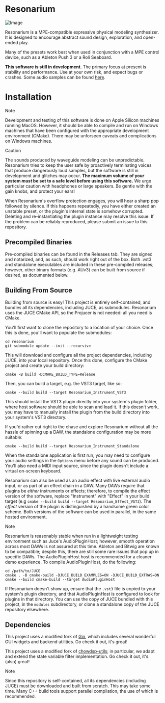 # Resonarium

![Image](https://github.com/user-attachments/assets/8117c58e-8248-4ac3-95e8-453d381b88af)

Resonarium is a MPE-compatible expressive physical modeling synthesizer. It is designed to encourage abstract sound design, exploration, and open-ended play. 

Many of the presets work best when used in conjunction with a MPE control device, such as a Ableton Push 3 or a Roli Seaboard.

**This software is still in development.** The primary focus at present is stability and performance. Use at your own risk, and expect bugs or crashes. Some audio samples can be found [here](https://gabrielsoule.com/resonarium_samples.html).

# Installation

> [!NOTE]
> Development and testing of this software is done on Apple Silicon machines running MacOS. However, it should be able to compile and run on Windows machines that have been configured with the appropriate development environment (CMake). There may be unforseen caveats and complications on Windows machines.

> [!CAUTION]
> The sounds produced by waveguide modeling can be unpredictable. Resonarium tries to keep the user safe by proactively terminating voices that produce dangerously loud samples, but the software is still in development and glitches may occur. __The maximum volume of your system _must_ be set to a safe level before using this software.__ We urge particular caution with headphones or large speakers. Be gentle with the gain knobs, and protect your ears!
>
> When Resonarium's overflow protection engages, you will hear a sharp pop followed by silence. If this happens repeatedly, you have either created an unstable preset, or the plugin's internal state is somehow corrupted. Deleting and re-instantiating the plugin instance may resolve this issue. If the problem can be reliably reproduced, please submit an issue to this repository.

## Precompiled Binaries
Pre-compiled binaries can be found in the Releases tab. They are signed and notarized, and, as such, should work right out of the box. Both .vst3 and standalone executables are included in these pre-compiled releases; however, other binary formats (e.g. AUv3) can be built from source if desired, as documented below.

## Building From Source

Building from source is easy! This project is entirely self-contained, and bundles all its dependencies, including JUCE, as submodules. Resonarium uses the JUCE CMake API, so the Projucer is not needed: all you need is CMake. 

You'll first want to clone the repository to a location of your choice. Once this is done, you'll want to populate the submodules:
```
cd resonarium
git submodule update --init --recursive
```
This will download and configure all the project dependencies, including JUCE, into your local repository. Once this done, configure the CMake project and create your build directory:
```
cmake -B build -DCMAKE_BUILD_TYPE=Release
```
Then, you can build a target, e.g. the VST3 target, like so:
```
cmake --build build --target Resonarium_Instrument_VST3
```
This should install the VST3 plugin directly into your system's plugin folder, where host software should be able to scan and load it. If this doesn't work, you may have to manually install the plugin from the build directory into your system's VST3 directory.

If you'd rather cut right to the chase and explore Resonarium without all the hassle of spinning up a DAW, the standalone configuration may be more suitable:
```
cmake --build build --target Resonarium_Instrument_Standalone
```
When the standalone application is first run, you may need to configure your audio settings in the `Options` menu before any sound can be produced. You'll also need a MIDI input source, since the plugin doesn't include a virtual on-screen keyboard. 

Resonarium can also be used as an audio effect with live external audio input, or as part of an effect chain in a DAW. Many DAWs require that plugins be _either_ instruments or effects; therefore, to compile the effect version of the software, replace "Instrument" with "Effect" in your build target (e.g `cmake --build build --target Resonarium_Effect_VST3`). The _effect_ version of the plugin is distinguished by a handsome green color scheme. Both versions of the software can be used in parallel, in the same hosted environment.

> [!NOTE]
> Resonarium is reasonably stable when run in a lightweight testing environment such as Juce's AudioPluginHost; however, smooth operation across most DAWs is not assured at this time. Ableton and Bitwig are known to be compatible; despite this, there are still some rare issues that pop up in specific DAWs. The AudioPluginHost host is recommended for a cleaner demo experience. 
> To compile AudioPluginHost, do the following:
> ```cd
> cd /path/to/JUCE
> cmake . -B cmake-build -DJUCE_BUILD_EXAMPLES=ON -DJUCE_BUILD_EXTRAS=ON
> cmake --build cmake-build --target AudioPluginHost
> ```
> If Resonarium doesn't show up, ensure that the `.vst3` file is copied to your system's plugin directory, and that AudioPluginHost is configured to look for plugins in that directory. You can use the copy of JUCE bundled with this project, in the `modules` subdirectory, or clone a standalone copy of the JUCE repository elsewhere.

## Dependencies

This project uses a modified fork of [Gin](https://github.com/FigBug/Gin), which includes several wonderful GUI widgets and backend utilities. Go check it out, it's great!

This project uses a modified fork of [chowdsp-utils](https://github.com/Chowdhury-DSP/chowdsp_utils); in particular, we adapt and extend the state variable filter implementation. Go check it out, it's (also) great! 

> [!NOTE]
> Since this repository is self-contained, all its dependencies (including JUCE) must be downloaded and built from scratch. This may take some time. Many C++ build tools support parallel compilation, the use of which is recommended.
> 
